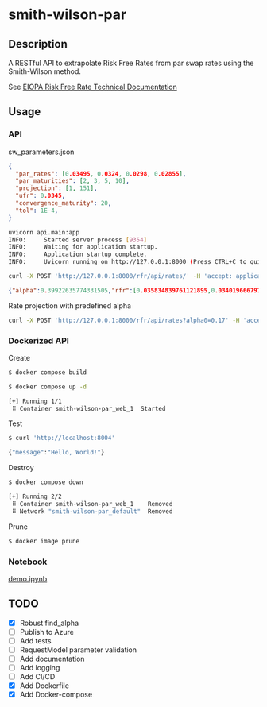 # smith-wilson-par

## Description
 
A RESTful API to extrapolate Risk Free Rates from par swap rates using
the Smith-Wilson method.


See [EIOPA Risk Free Rate Technical Documentation](https://www.eiopa.europa.eu/system/files/2022-12/eiopa-bos-2022-547-new-rfr-technical-documentation.pdf)

## Usage

### API

sw_parameters.json
```json
{
  "par_rates": [0.03495, 0.0324, 0.0298, 0.02855],
  "par_maturities": [2, 3, 5, 10],
  "projection": [1, 151],
  "ufr": 0.0345,
  "convergence_maturity": 20,
  "tol": 1E-4,
}
```


```bash
uvicorn api.main:app
INFO:     Started server process [9354]
INFO:     Waiting for application startup.
INFO:     Application startup complete.
INFO:     Uvicorn running on http://127.0.0.1:8000 (Press CTRL+C to quit)
````

```bash
curl -X POST 'http://127.0.0.1:8000/rfr/api/rates/' -H 'accept: application/json' -H 'Content-Type: application/json' -d @./Data/sw_parameters.json
```

```json
{"alpha":0.39922635774331505,"rfr":[0.035834839761121895,0.03401966679727653,0.031544539162605245,0.029971503918941877,0.028975600564583148,0.028254908097557152,[...], 0.03392432779538157,0.03392816454917802]}
```

Rate projection with predefined alpha
```bash
curl -X POST 'http://127.0.0.1:8000/rfr/api/rates?alpha0=0.17' -H 'accept: application/json' -H 'Content-Type: application/json' -d @./Data/sw_parameters.json
```

### Dockerized API


Create
```bash
$ docker compose build

$ docker compose up -d

[+] Running 1/1
 ⠿ Container smith-wilson-par_web_1  Started  
```
Test
```bash
$ curl 'http://localhost:8004'

{"message":"Hello, World!"}
```
Destroy
```bash
$ docker compose down

[+] Running 2/2
 ⠿ Container smith-wilson-par_web_1    Removed                                                                                                                    0.8s
 ⠿ Network "smith-wilson-par_default"  Removed
 ```
  Prune
```bash
$ docker image prune
```

### Notebook
[demo.ipynb](https://github.com/holmen1/smith-wilson-par/blob/master/smith-wilson-par/demo.ipynb)


## TODO

* [x] Robust find_alpha
* [ ] Publish to Azure
* [ ] Add tests
* [ ] RequestModel parameter validation
* [ ] Add documentation
* [ ] Add logging
* [ ] Add CI/CD
* [x] Add Dockerfile
* [x] Add Docker-compose
